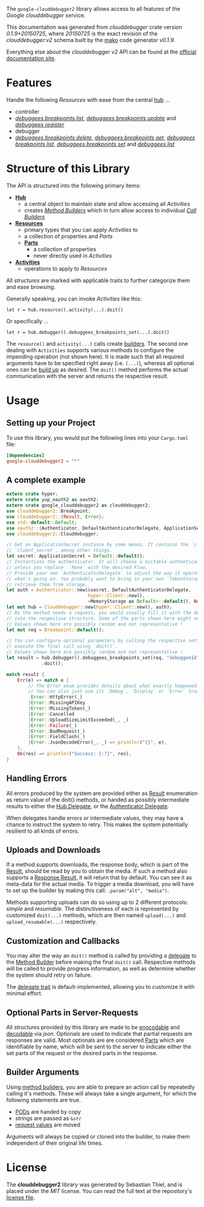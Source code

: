 <!---
DO NOT EDIT !
This file was generated automatically from 'src/mako/api/README.md.mako'
DO NOT EDIT !
-->
The `google-clouddebugger2` library allows access to all features of the *Google clouddebugger* service.

This documentation was generated from *clouddebugger* crate version *0.1.9+20150725*, where *20150725* is the exact revision of the *clouddebugger:v2* schema built by the [mako](http://www.makotemplates.org/) code generator *v0.1.9*.

Everything else about the *clouddebugger* *v2* API can be found at the
[official documentation site](https://cloud.google.com/tools/cloud-debugger).
# Features

Handle the following *Resources* with ease from the central [hub](http://byron.github.io/google-apis-rs/google_clouddebugger2/struct.Clouddebugger.html) ... 

* controller
 * [*debuggees breakpoints list*](http://byron.github.io/google-apis-rs/google_clouddebugger2/struct.ControllerDebuggeeBreakpointListCall.html), [*debuggees breakpoints update*](http://byron.github.io/google-apis-rs/google_clouddebugger2/struct.ControllerDebuggeeBreakpointUpdateCall.html) and [*debuggees register*](http://byron.github.io/google-apis-rs/google_clouddebugger2/struct.ControllerDebuggeeRegisterCall.html)
* debugger
 * [*debuggees breakpoints delete*](http://byron.github.io/google-apis-rs/google_clouddebugger2/struct.DebuggerDebuggeeBreakpointDeleteCall.html), [*debuggees breakpoints get*](http://byron.github.io/google-apis-rs/google_clouddebugger2/struct.DebuggerDebuggeeBreakpointGetCall.html), [*debuggees breakpoints list*](http://byron.github.io/google-apis-rs/google_clouddebugger2/struct.DebuggerDebuggeeBreakpointListCall.html), [*debuggees breakpoints set*](http://byron.github.io/google-apis-rs/google_clouddebugger2/struct.DebuggerDebuggeeBreakpointSetCall.html) and [*debuggees list*](http://byron.github.io/google-apis-rs/google_clouddebugger2/struct.DebuggerDebuggeeListCall.html)




# Structure of this Library

The API is structured into the following primary items:

* **[Hub](http://byron.github.io/google-apis-rs/google_clouddebugger2/struct.Clouddebugger.html)**
    * a central object to maintain state and allow accessing all *Activities*
    * creates [*Method Builders*](http://byron.github.io/google-apis-rs/google_clouddebugger2/trait.MethodsBuilder.html) which in turn
      allow access to individual [*Call Builders*](http://byron.github.io/google-apis-rs/google_clouddebugger2/trait.CallBuilder.html)
* **[Resources](http://byron.github.io/google-apis-rs/google_clouddebugger2/trait.Resource.html)**
    * primary types that you can apply *Activities* to
    * a collection of properties and *Parts*
    * **[Parts](http://byron.github.io/google-apis-rs/google_clouddebugger2/trait.Part.html)**
        * a collection of properties
        * never directly used in *Activities*
* **[Activities](http://byron.github.io/google-apis-rs/google_clouddebugger2/trait.CallBuilder.html)**
    * operations to apply to *Resources*

All *structures* are marked with applicable traits to further categorize them and ease browsing.

Generally speaking, you can invoke *Activities* like this:

```Rust,ignore
let r = hub.resource().activity(...).doit()
```

Or specifically ...

```ignore
let r = hub.debugger().debuggees_breakpoints_set(...).doit()
```

The `resource()` and `activity(...)` calls create [builders][builder-pattern]. The second one dealing with `Activities` 
supports various methods to configure the impending operation (not shown here). It is made such that all required arguments have to be 
specified right away (i.e. `(...)`), whereas all optional ones can be [build up][builder-pattern] as desired.
The `doit()` method performs the actual communication with the server and returns the respective result.

# Usage

## Setting up your Project

To use this library, you would put the following lines into your `Cargo.toml` file:

```toml
[dependencies]
google-clouddebugger2 = "*"
```

## A complete example

```Rust
extern crate hyper;
extern crate yup_oauth2 as oauth2;
extern crate google_clouddebugger2 as clouddebugger2;
use clouddebugger2::Breakpoint;
use clouddebugger2::{Result, Error};
use std::default::Default;
use oauth2::{Authenticator, DefaultAuthenticatorDelegate, ApplicationSecret, MemoryStorage};
use clouddebugger2::Clouddebugger;

// Get an ApplicationSecret instance by some means. It contains the `client_id` and 
// `client_secret`, among other things.
let secret: ApplicationSecret = Default::default();
// Instantiate the authenticator. It will choose a suitable authentication flow for you, 
// unless you replace  `None` with the desired Flow.
// Provide your own `AuthenticatorDelegate` to adjust the way it operates and get feedback about 
// what's going on. You probably want to bring in your own `TokenStorage` to persist tokens and
// retrieve them from storage.
let auth = Authenticator::new(&secret, DefaultAuthenticatorDelegate,
                              hyper::Client::new(),
                              <MemoryStorage as Default>::default(), None);
let mut hub = Clouddebugger::new(hyper::Client::new(), auth);
// As the method needs a request, you would usually fill it with the desired information
// into the respective structure. Some of the parts shown here might not be applicable !
// Values shown here are possibly random and not representative !
let mut req = Breakpoint::default();

// You can configure optional parameters by calling the respective setters at will, and
// execute the final call using `doit()`.
// Values shown here are possibly random and not representative !
let result = hub.debugger().debuggees_breakpoints_set(req, "debuggeeId")
             .doit();

match result {
    Err(e) => match e {
        // The Error enum provides details about what exactly happened.
        // You can also just use its `Debug`, `Display` or `Error` traits
         Error::HttpError(_)
        |Error::MissingAPIKey
        |Error::MissingToken(_)
        |Error::Cancelled
        |Error::UploadSizeLimitExceeded(_, _)
        |Error::Failure(_)
        |Error::BadRequest(_)
        |Error::FieldClash(_)
        |Error::JsonDecodeError(_, _) => println!("{}", e),
    },
    Ok(res) => println!("Success: {:?}", res),
}

```
## Handling Errors

All errors produced by the system are provided either as [Result](http://byron.github.io/google-apis-rs/google_clouddebugger2/enum.Result.html) enumeration as return value of 
the doit() methods, or handed as possibly intermediate results to either the 
[Hub Delegate](http://byron.github.io/google-apis-rs/google_clouddebugger2/trait.Delegate.html), or the [Authenticator Delegate](http://byron.github.io/google-apis-rs/google_clouddebugger2/../yup-oauth2/trait.AuthenticatorDelegate.html).

When delegates handle errors or intermediate values, they may have a chance to instruct the system to retry. This 
makes the system potentially resilient to all kinds of errors.

## Uploads and Downloads
If a method supports downloads, the response body, which is part of the [Result](http://byron.github.io/google-apis-rs/google_clouddebugger2/enum.Result.html), should be
read by you to obtain the media.
If such a method also supports a [Response Result](http://byron.github.io/google-apis-rs/google_clouddebugger2/trait.ResponseResult.html), it will return that by default.
You can see it as meta-data for the actual media. To trigger a media download, you will have to set up the builder by making
this call: `.param("alt", "media")`.

Methods supporting uploads can do so using up to 2 different protocols: 
*simple* and *resumable*. The distinctiveness of each is represented by customized 
`doit(...)` methods, which are then named `upload(...)` and `upload_resumable(...)` respectively.

## Customization and Callbacks

You may alter the way an `doit()` method is called by providing a [delegate](http://byron.github.io/google-apis-rs/google_clouddebugger2/trait.Delegate.html) to the 
[Method Builder](http://byron.github.io/google-apis-rs/google_clouddebugger2/trait.CallBuilder.html) before making the final `doit()` call. 
Respective methods will be called to provide progress information, as well as determine whether the system should 
retry on failure.

The [delegate trait](http://byron.github.io/google-apis-rs/google_clouddebugger2/trait.Delegate.html) is default-implemented, allowing you to customize it with minimal effort.

## Optional Parts in Server-Requests

All structures provided by this library are made to be [enocodable](http://byron.github.io/google-apis-rs/google_clouddebugger2/trait.RequestValue.html) and 
[decodable](http://byron.github.io/google-apis-rs/google_clouddebugger2/trait.ResponseResult.html) via *json*. Optionals are used to indicate that partial requests are responses 
are valid.
Most optionals are are considered [Parts](http://byron.github.io/google-apis-rs/google_clouddebugger2/trait.Part.html) which are identifiable by name, which will be sent to 
the server to indicate either the set parts of the request or the desired parts in the response.

## Builder Arguments

Using [method builders](http://byron.github.io/google-apis-rs/google_clouddebugger2/trait.CallBuilder.html), you are able to prepare an action call by repeatedly calling it's methods.
These will always take a single argument, for which the following statements are true.

* [PODs][wiki-pod] are handed by copy
* strings are passed as `&str`
* [request values](http://byron.github.io/google-apis-rs/google_clouddebugger2/trait.RequestValue.html) are moved

Arguments will always be copied or cloned into the builder, to make them independent of their original life times.

[wiki-pod]: http://en.wikipedia.org/wiki/Plain_old_data_structure
[builder-pattern]: http://en.wikipedia.org/wiki/Builder_pattern
[google-go-api]: https://github.com/google/google-api-go-client

# License
The **clouddebugger2** library was generated by Sebastian Thiel, and is placed 
under the *MIT* license.
You can read the full text at the repository's [license file][repo-license].

[repo-license]: https://github.com/Byron/google-apis-rs/LICENSE.md
